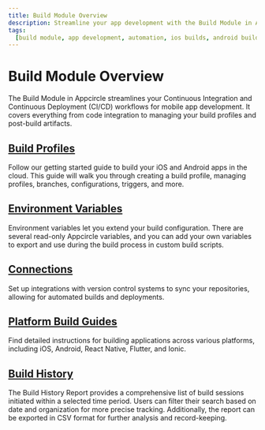 ```yaml
---
title: Build Module Overview
description: Streamline your app development with the Build Module in Appcircle, offering automated builds for iOS and Android platforms.
tags:
  [build module, app development, automation, ios builds, android builds, ci/cd]
---
```


# Build Module Overview

The Build Module in Appcircle streamlines your Continuous Integration and Continuous Deployment (CI/CD) workflows for mobile app development. It covers everything from code integration to managing your build profiles and post-build artifacts.

## [Build Profiles](https://google.com)

Follow our getting started guide to build your iOS and Android apps in the cloud. This guide will walk you through creating a build profile, managing profiles, branches, configurations, triggers, and more.

## [Environment Variables](https://google.com)

Environment variables let you extend your build configuration. There are several read-only Appcircle variables, and you can add your own variables to export and use during the build process in custom build scripts.

## [Connections](https://google.com)

Set up integrations with version control systems to sync your repositories, allowing for automated builds and deployments.

## [Platform Build Guides](https://google.com)

Find detailed instructions for building applications across various platforms, including iOS, Android, React Native, Flutter, and Ionic.

## [Build History](https://google.com)

The Build History Report provides a comprehensive list of build sessions initiated within a selected time period. Users can filter their search based on date and organization for more precise tracking. Additionally, the report can be exported in CSV format for further analysis and record-keeping.